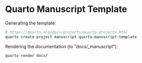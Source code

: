 # Quarto Manuscript Template



Generating the template:

```sh
# https://quarto.org/docs/projects/quarto-projects.html
quarto create project manuscript quarto-manuscript-template
```

Rendering the documentation (to "docs/_manuscript"):

```sh
quarto render docs/
```
